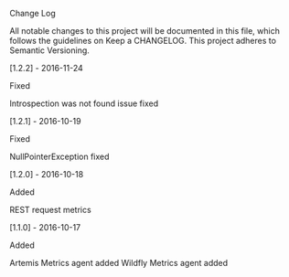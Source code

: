 Change Log

All notable changes to this project will be documented in this file, which follows the guidelines on Keep a CHANGELOG. This project adheres to Semantic Versioning.

[1.2.2] - 2016-11-24

Fixed

Introspection was not found issue fixed

[1.2.1] - 2016-10-19

Fixed

NullPointerException fixed

[1.2.0] - 2016-10-18

Added

REST request metrics

[1.1.0] - 2016-10-17

Added

Artemis Metrics agent added
Wildfly Metrics agent added